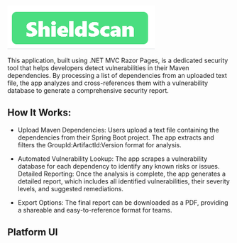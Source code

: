 ![logo](./wwwroot/logo.PNG)

This application, built using .NET MVC Razor Pages, is a dedicated security tool that helps developers detect vulnerabilities in their Maven dependencies. By processing a list of dependencies from an uploaded text file, the app analyzes and cross-references them with a vulnerability database to generate a comprehensive security report.

## How It Works:
- Upload Maven Dependencies: Users upload a text file containing the dependencies from their Spring Boot project. The app extracts and filters the GroupId:ArtifactId:Version format for analysis.

- Automated Vulnerability Lookup: The app scrapes a vulnerability database for each dependency to identify any known risks or issues.
    Detailed Reporting: Once the analysis is complete, the app generates a detailed report, which includes all identified vulnerabilities, their severity levels, and suggested remediations.

- Export Options: The final report can be downloaded as a PDF, providing a shareable and easy-to-reference format for teams.
## Platform UI
